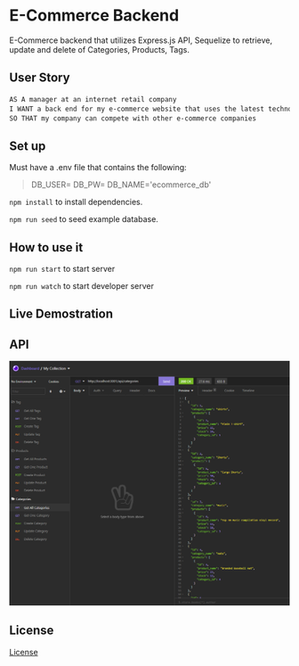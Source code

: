 # E-Commerce Backend

E-Commerce backend that utilizes Express.js API, Sequelize to retrieve, update and delete of Categories, Products, Tags.

## User Story

```md
AS A manager at an internet retail company
I WANT a back end for my e-commerce website that uses the latest technologies
SO THAT my company can compete with other e-commerce companies
```

## Set up

Must have a .env file that contains the following:

>DB_USER=
>DB_PW=
>DB_NAME='ecommerce_db'

`npm install` to install dependencies.

`npm run seed` to seed example database.

## How to use it

`npm run start` to start server

`npm run watch` to start developer server

## Live Demostration

## API

![GetRequest](./assets/images/getrequest.png)

## License

[License](./LICENSE)


